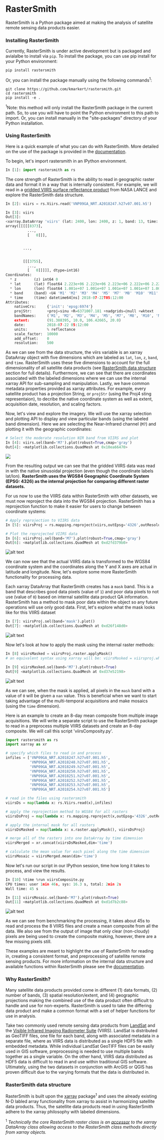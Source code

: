 # RasterSmith
RasterSmith is a Python package aimed at making the analysis of satellite remote sensing data products easier.

### Installing RasterSmith
Currently, RasterSmith is under active development but is packaged and avialalbe to install via `pip`. To install the package, you can use pip  install for your Python environment:

```
pip install rastersmith
```

Or, you can install the package manually using the following commands<sup>1</sup>:

```
git clone https://github.com/kmarkert/rastersmith.git
cd rastersmith
pip install -e .
```

<sup>1</sup>Note: this method will only install the RasterSmith package in the current path. So, to use you will have to point the Python environment to this path to import. Or, you can install manually in the "site-packages" directory of your Python installation.

<!-- #### Dependencies -->


### Using RasterSmith
Here is a quick example of what you can do with RasterSmith. More detailed on the use of the package is provided in the [documentation](https://rastersmith.readthedocs.io/).

To begin, let's import rastersmith in an IPython environment.

```python
In [1]: import rastersmith as rs
```

The core strength of RasterSmith is the ability to read in geographic raster data and format it in a way that is internally consistent. For example, we will read in a [gridded VIIRS surface reflectance product](https://earthdata.nasa.gov/earth-observation-data/near-real-time/download-nrt-data/viirs-nrt) from NASA LANCE and explore the RasterSmith data structure.

```python
In [2]: viirs = rs.Viirs.read('VNP09GA_NRT.A2018247.h27v07.001.h5')

In [3]: viirs
Out[3]:
<xarray.DataArray 'viirs' (lat: 2400, lon: 2400, z: 1, band: 13, time: 1)>
array([[[[[8373],
          ...,
          [   0]]],


        ...,


        [[[3755],
          ...,
          [   0]]]]], dtype=int16)
Coordinates:
  * z        (z) int64 0
  * lat      (lat) float64 2.223e+06 2.223e+06 2.223e+06 2.222e+06 2.222e+06 ...
  * lon      (lon) float64 1.001e+07 1.001e+07 1.001e+07 1.001e+07 1.001e+07 ...
  * band     (band) <U4 'M1' 'M2' 'M3' 'M4' 'M5' 'M7' 'M8' 'M10' 'M11' 'I1' ...
  * time     (time) datetime64[ns] 2018-07-22T05:12:00
Attributes:
    nativeCrs:     {'init': 'epsg:6974'}
    projStr:       +proj=sinu +R=6371007.181 +nadgrids=@null +wktext
    bandNames:     ('M1', 'M2', 'M3', 'M4', 'M5', 'M7', 'M8', 'M10', 'M11', '...
    extent:        (91.388395, 10.0, 106.42665, 20.0)
    date:          2018-07-22 05:12:00
    units:         % reflectance
    scale_factor:  10000
    add_offset:    0
    resolution:    500
```

As we can see from the data structure, the  viirs variable is an xarray DataArray object with five dimensions which are labeled as `lat`, `lon`, `z`, `band`, and `time`. RasterSmith uses these five dimensions to account for the full dimensionality of all satellite data products (see [RasterSmith data structure](#rastersmith-data-structure) section for full details). Furthermore, we can see that there are coordinates associated with the labeled dimensions where we can use the internal xarray API for sub-sampling and manipulation. Lastly, we have common metadata properties provided as xarray attributes. For example, every satellite product has a projection String, or `projStr` (using the Proj4 sting representaion), to decribe the native coordinate system as well as extent, acquisition date, resolution, and scaling factors.

Now, let's view and explore the imagery. We will use the xarray selection and plotting API to display and view particular bands (using the labeled band dimension). Here we are selecting the Near-Infrared channel (`M7`) and plotting it with the geographic coordinates:

```python
# Select the moderate resolution NIR band from VIIRS and plot
In [4]: viirs.sel(band='M7').plot(robust=True,cmap='gray')
Out[4]: <matplotlib.collections.QuadMesh at 0x10ea66470>
```
![](./docs/figures/viirs_m7_sinusoidal.png)

From the resulting output we can see that the gridded VIIRS data was read in with the native sinusoidal projection (even though the coordinate labels lat/lon). **RasterSmith uses the WGS84 Geographic Coordinate System (EPSG: 4326) as the internal projection for comparing different raster datasets.**

For us now to use the VIIRS data within RasterSmith with other datasets, we must now reproject the data into the WGS84 projection. RasterSmith has a reprojection function to make it easier for users to change between coordinate systems:

```python
# Apply reprojection to VIIRS data
In [5]: viirsProj = rs.mapping.reproject(viirs,outEpsg='4326',outResolution=500)

# Plot the reprojected VIIRS data
In [6]: viirsProj.sel(band='M7').plot(robust=True,cmap='gray')
Out[6]: <matplotlib.collections.QuadMesh at 0xd2fd379b0>
```
![alt text](./docs/figures/viirs_m7_wgs84.png)

We can now see that the actual VIIRS data is transformed to the WGS84 coordinate system and the coordinates along the Y and X axes are actual in latitude and longitude. Now, let's explore some more RasterSmith functionality for processing data.

Each xarray DataArray that RasterSmith creates has a `mask` band. This is a band that describes good data pixels (value of `1`) and poor data pixels to not use (value of `0`) based on internal satellite data product QA information. RasterSmith has a method to mask poor data within the object so any future operations will use only good data. First, let's explore what the mask looks like for this VIIRS dataset

```python
In [7]: viirsProj.sel(band='mask').plot()
Out[7]: <matplotlib.collections.QuadMesh at 0xd26f148d0>
```
![alt text](./docs/figures/viirs_mask_wgs84.png)

Now let's look at how to apply the mask using the internal raster methods:

```python
In [8] viirsMasked = viirsProj.raster.applyMask()
# an equivalent syntax using xarray will be: viirsMasked = viirsproj.where(viirs.proj.sel(band='mask') == 1)

In [9] viirsMasked.sel(band='M7').plot(robust=True)
Out[9] <matplotlib.collections.QuadMesh at 0xd37e52198>
```
![alt text](./docs/figures/viirs_m7Masked_wgs84.png)

As we can see, when the mask is applied, all pixels in the `mask` band with a value of `0` will be given a `nan` value. This is beneficial when we want to start taking advantage of the multi-temporal acquisitions and make mosaics (using the `time` dimension).

Here is an example to create an 8-day mean composite from multiple image acquisitions. We will write a separate script to use the RasterSmith package to read in a preprocess multiple VIIRS datasets and create an 8-day composite. We will call this script 'viirsComposity.py'.

```python
import rastersmith as rs
import xarray as xr

# specify which files to read in and process
infiles = ['VNP09GA_NRT.A2018247.h27v07.001.h5',
           'VNP09GA_NRT.A2018248.h27v07.001.h5',
           'VNP09GA_NRT.A2018249.h27v07.001.h5',
           'VNP09GA_NRT.A2018250.h27v07.001.h5',
           'VNP09GA_NRT.A2018251.h27v07.001.h5',
           'VNP09GA_NRT.A2018252.h27v07.001.h5',
           'VNP09GA_NRT.A2018253.h27v07.001.h5',
           'VNP09GA_NRT.A2018254.h27v07.001.h5']

# read in the files using rastersmith
viirsDs = map(lambda x: rs.Viirs.read(x),infiles)

# apply the reprojection method to WGS84 for all rasters
viirsDsProj = map(lambda x: rs.mapping.reproject(x,outEpsg='4326',outResolution=500),viirsDs)

# apply the internal mask for all rasters
viirsDsMasked = map(lambda x: x.raster.applyMask(), viirsDsProj)

# merge all of the rasters into one DataArray by time dimension
viirsMerged = xr.concat(viirsDsMasked,dim='time')

# calculate the mean value for each pixel along the time dimension
viirsMosaic = viirsMerged.mean(dim='time')
```

Now let's run our script in our IPython session, time how long it takes to process, and view the results.

```python
In [10] %time %run viirsComposite.py
CPU times: user 1min 46s, sys: 16.3 s, total: 2min 2s
Wall time: 45 s

In [11] viirsMosaic.sel(band='M7').plot(robust=True)
Out[11] <matplotlib.collections.QuadMesh at 0xd1d7b2c88>
```
![alt text](./docs/figures/viirs_mosaic_wgs84.png)

As we can see from benchmarking the processing, it takes about 45s to read and process the 8 VIIRS files and create a mean composite from all the data. We also see from the output of image that only clear (non-cloudy) pixels are being used to create the composite making, however, there are a few missing pixels still.

These examples are meant to highlight the use of RasterSmith for reading in, creating a consistent format, and preprocessing of satellite remote sensing products. For more information on the internal data structure and available functions within RasterSmith please see the [documentation](https://rastersmith.readthedocs.io/).

### Why RasterSmith?
Many satellite data products provided come in different (1) data formats, (2) number of bands, (3) spatial resolution/extent, and (4) geographic projections making the combined use of the data product often difficult to handle and use for non-experts. RasterSmith is used to take the differing data product and make a common format with a set of helper functions for use in analysis.

Take two commonly used remote sensing data products from [LandSat](https://landsat.usgs.gov/) and the [Visible Infrared Imaging Radiometer Suite](https://jointmission.gsfc.nasa.gov/viirs.html) (VIIRS). LandSat is distributed as GeoTIFF files, one file for each band, along with associated metadata in a separate file, where as VIIRS data is distributed as a single HDF5 file with embedded metadata. While individual LandSat GeoTIFF files can be easily used in GIS software, preprocessing is needed to use multiple bands together as a single variable. On the other hand, VIIRS data distributed as HDF5 data is difficult to read in and use within traditional GIS software. Ultimately, using the two datasets in conjunction with ArcGIS or QGIS has proven difficult due to the varying formats that the data is distributed in.

<!-- Furthermore, many satellite data products are provided to users as level-2 swath data (i.e. un-gridded data arrays) with varying levels of geographic information making the use of such data even more difficult to use within a GIS environment. For example, the [Advanced Technology Microwave Sounder](https://jointmission.gsfc.nasa.gov/atms.html) (ATMS) is provided by NOAA as swath data with -->

### RasterSmith data structure
RasterSmith is built upon the [xarray](http://xarray.pydata.org/en/stable/) package<sup>1</sup> and uses the already existing N-D labled array functionality from xarray to assist in harmonizing satellite data products. Thus, the satellite data products read in using RasterSmith adhere to the xarray philosophy with labeled dimensions.


<sup>1</sup> *Technically the core RasterSmith raster class is an [accessor](http://xarray.pydata.org/en/latest/generated/xarray.register_dataset_accessor.html#xarray.register_dataset_accessor) to the xarray DataArray class allowing access to the RasterSmith class methods directly from xarray objects.*
